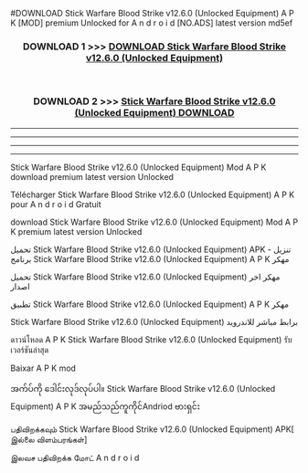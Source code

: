 #DOWNLOAD Stick Warfare Blood Strike  v12.6.0 (Unlocked Equipment) A P K [MOD] premium Unlocked for A n d r o i d [NO.ADS] latest version md5ef



<div align="center">

<h3>DOWNLOAD 1 >>> <a href="https://teeasianyam.web.app?sq=Stick Warfare Blood Strike  v12.6.0 (Unlocked Equipment)">DOWNLOAD Stick Warfare Blood Strike  v12.6.0 (Unlocked Equipment) </a></h3><br>

<h3>DOWNLOAD 2 >>> <a href="https://teeasianyam.web.app?sq=Stick Warfare Blood Strike  v12.6.0 (Unlocked Equipment) ">Stick Warfare Blood Strike  v12.6.0 (Unlocked Equipment)  DOWNLOAD </a></h3>

</div>


----------------------------------------------------------

----------------------------------------------------------

----------------------------------------------------------

----------------------------------------------------------


Stick Warfare Blood Strike  v12.6.0 (Unlocked Equipment)  Mod A P K download premium latest version Unlocked

Télécharger Stick Warfare Blood Strike  v12.6.0 (Unlocked Equipment)  A P K pour A n d r o i d Gratuit

download Stick Warfare Blood Strike  v12.6.0 (Unlocked Equipment)  Mod A P K premium latest version Unlocked

تحميل Stick Warfare Blood Strike  v12.6.0 (Unlocked Equipment)  APK - تنزيل برنامج Stick Warfare Blood Strike  v12.6.0 (Unlocked Equipment)  A P K مهكر

تحميل Stick Warfare Blood Strike  v12.6.0 (Unlocked Equipment)  مهكر اخر اصدار

تطبيق Stick Warfare Blood Strike  v12.6.0 (Unlocked Equipment)  A P K مهكر

Stick Warfare Blood Strike  v12.6.0 (Unlocked Equipment)  برابط مباشر للاندرويد

ดาวน์โหลด A P K Stick Warfare Blood Strike  v12.6.0 (Unlocked Equipment)  รับเวอร์ชันล่าสุด

Baixar A P K mod

အက်ပ်ကို ဒေါင်းလုဒ်လုပ်ပါ။ Stick Warfare Blood Strike  v12.6.0 (Unlocked Equipment)  A P K အမည်သည်ကူကိုင်Andriod ဗားရှင်း

பதிவிறக்கவும் Stick Warfare Blood Strike  v12.6.0 (Unlocked Equipment)  APK[ இல்லை விளம்பரங்கள்] 
 
இலவச பதிவிறக்க மோட் A n d r o i d



